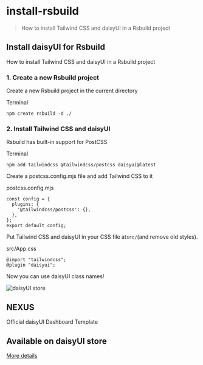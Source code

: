 # install-rsbuild

> How to install Tailwind CSS and daisyUI in a Rsbuild project



## Install daisyUI for Rsbuild

How to install Tailwind CSS and daisyUI in a Rsbuild project

### [](#1-create-a-new-rsbuild-project)1\. Create a new Rsbuild project

Create a new Rsbuild project in the current directory

Terminal

```
npm create rsbuild -d ./
```

### [](#2-install-tailwind-css-and-daisyui)2\. Install Tailwind CSS and daisyUI

Rsbuild has built-in support for PostCSS

Terminal

```
npm add tailwindcss @tailwindcss/postcss daisyui@latest
```

Create a postcss.config.mjs file and add Tailwind CSS to it

postcss.config.mjs

```
const config = {
  plugins: {
    '@tailwindcss/postcss': {},
  },
};
export default config;
```

Put Tailwind CSS and daisyUI in your CSS file at`src/`(and remove old styles).

src/App.css

```
@import "tailwindcss";
@plugin "daisyui";
```

Now you can use daisyUI class names!

![daisyUI store](https://img.daisyui.com/images/store/nexus.webp)

## NEXUS  
Official daisyUI Dashboard Template

## Available on daisyUI store

[More details](/store)
